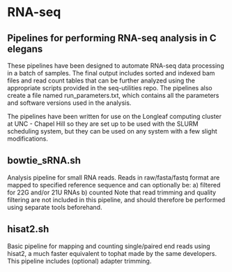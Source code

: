 # RNA-seq

## Pipelines for performing RNA-seq analysis in C elegans

These pipelines have been designed to automate RNA-seq data processing in a batch of samples. The final output includes sorted and indexed bam files and read count tables that can be further analyzed using the appropriate scripts provided in the seq-utilities repo. The pipelines also create a file named run_parameters.txt, which contains all the parameters and software versions used in the analysis.

The pipelines have been written for use on the Longleaf computing cluster at UNC - Chapel Hill so they are set up to be used with the SLURM scheduling system, but they can be used on any system with a few slight modifications.

## bowtie_sRNA.sh

Analysis pipeline for small RNA reads. Reads in raw/fasta/fastq format are mapped to specified reference sequence and can optionally be: 
	a) filtered for 22G and/or 21U RNAs
	b) counted
Note that read trimming and quality filtering are not included in this pipeline, and should therefore be performed using separate tools beforehand.

## hisat2.sh

Basic pipeline for mapping and counting single/paired end reads using hisat2, a much faster equivalent to tophat made by the same developers. This pipeline includes (optional) adapter trimming.
